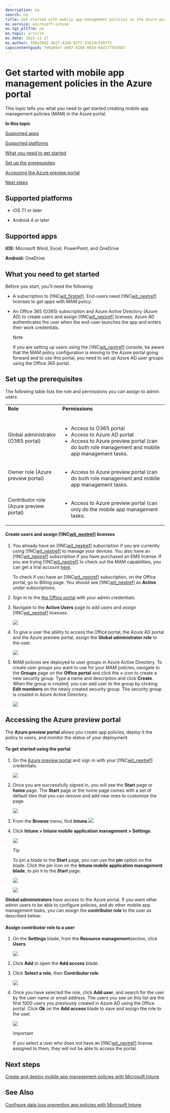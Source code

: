 ```yaml
---
description: na
search: na
title: Get started with mobile app management policies in the Azure portal
ms.service: microsoft-intune
ms.tgt_pltfrm: na
ms.topic: article
ms.date: 2015-11-17
ms.author: fb8a7802-3b27-41b8-82f3-31bfdcf49ff2
capscontentguid: 7e6a85e7-e007-41b6-9034-64d77f547b87
---
```

# Get started with mobile app management policies in the Azure portal
This topic tells you what you need to get started creating mobile app management policies (MAM) in the Azure portal.

**In this topic**

[Supported apps](#bkmk_supportedapps)

[Supported  platforms](#bkmk_supportedplatforms)

[What you need to get started](#bkmk_Prereqs)

[Set up the prerequisites](#bkmk_prereqshowto)

[Accessing the Azure preview portal](#bkmk_azureportal)

[Next steps](#bkmk_nextsteps)

## <a name="bkmk_supportedplatforms"></a>Supported  platforms

- iOS 7.1 or later

- Android 4 or later

## <a name="bkmk_supportedapps"></a>Supported apps
**iOS:** Microsoft Word, Excel, PowerPoint,  and OneDrive

**Android:** OneDrive

## <a name="bkmk_Prereqs"></a>What you need to get started
Before you start, you'll need the following:

- A subscription to [!INC[wit_firstref](../Token/wit_firstref_md.md)].    End-users need [!INC[wit_nextref](../Token/wit_nextref_md.md)] licenses to get apps with MAM policy.

- An Office 365 (O365) subscription and Azure Active Directory (Azure AD) to create users and assign [!INC[wit_nextref](../Token/wit_nextref_md.md)] licenses.  Azure AD authenticates the user when the end-user launches the app and enters their work credentials.

   > [!NOTE]
   > If you are setting up users using the [!INC[wit_nextref](../Token/wit_nextref_md.md)] console, be aware that the MAM policy configuration is moving to the Azure portal going forward and to use this portal, you need to set up Azure AD user groups using the Office 365 portal.

## <a name="bkmk_prereqshowto"></a>Set up the prerequisites
The following table lists the role and permissions you can assign to admin users

|||
|-|-|
|**Role** <br /> <br />|**Permissions** <br /> <br />|
|Global administrator (O365 portal) <br /> <br />|<ul><li>Access to O365 portal </li><li>Access to  Azure AD portal </li><li>Access to Azure preview portal (can do both role management and mobile app management tasks. </li> </ul>|
|Owner role (Azure preview portal) <br /> <br />|<ul><li>Access to Azure preview portal (can do both role management and mobile app management tasks. </li> </ul>|
|Contributor role (Azure preview portal) <br /> <br />|<ul><li>Access to Azure preview portal (can only do the mobile app management tasks. </li> </ul>|

#### Create users and assign [!INC[wit_nextref](../Token/wit_nextref_md.md)] licenses

1. You   already have an [!INC[wit_nextref](../Token/wit_nextref_md.md)] subscription if you are currently using [!INC[wit_nextref](../Token/wit_nextref_md.md)] to manage your devices.  You also have an [!INC[wit_nextref](../Token/wit_nextref_md.md)] subscription if you have purchased an EMS license. If you are trying [!INC[wit_nextref](../Token/wit_nextref_md.md)] to check out the MAM capabilities, you can get a trial account [here](http://www.microsoft.com/en-us/server-cloud/products/microsoft-intune/).

   To check if you have an [!INC[wit_nextref](../Token/wit_nextref_md.md)] subscription, on the Office portal, go to Billing page.  You should see [!INC[wit_nextref](../Token/wit_nextref_md.md)] as **Active** under subscriptions.

2. Sign in to the   [the Office portal](http://portal.office.com) with your admin credentials.

3. Navigate to the **Active Users** page to add users and assign [!INC[wit_nextref](../Token/wit_nextref_md.md)] licenses.

   ![](../Image/AppManagement/OfficePortal_AddUsers.png)

4. To give a user the ability to access the Office portal, the Azure AD portal and the Azure preview portal, assign the **Global administrator role** to the user.

   ![](../Image/AppManagement/OfficePortal_AddRoletoUser.png)

5. MAM policies are deployed to user groups in Azure Active Directory. To create user groups you want to use for your MAM policies, navigate to the **Groups** page on the **Office  portal** and click the **+** icon to create a new security group.  Type a name and description and click **Create**. When the group is created, you can add user to the group by clicking **Edit members** on the newly created security group. The security group is created in Azure Active Directory.

   ![](../Image/AppManagement/OfficePortal_CreateGroups.png)

## <a name="bkmk_azureportal"></a>Accessing the Azure preview portal
The **Azure preview portal** allows you create app policies, deploy it the policy to users, and monitor the status of your deployment.

#### To get started using the portal

1. Go the [Azure preview portal](https://portal.azure.com) and sign in with  your [!INC[wit_nextref](../Token/wit_nextref_md.md)] credentials.

   ![](../Image/AppManagement/AzurePortal_MAMSigninPage.png)

2. Once you are successfully signed in, you will see the **Start** page or **home** page. The **Start** page or the home page comes with a set of default tiles that you can remove and add new ones to customize the page.

   ![](../Image/AppManagement/AzurePortal_MAMStartboard_NoMAM.png)

3. From the **Browse** menu, find **Intune**.![](../Image/AppManagement/AzurePortal_MAM_Browse_Intune.png)

4. Click **Intune &gt; Intune mobile application management &gt; Settings**.

   ![](../Image/AppManagement/AzurePortal_MAM_Mainblade.png)

   > [!TIP]
   > To pin a blade to the **Start** page, you can use the **pin** option on the blade.  Click the pin icon on the **Intune mobile application management blade**, to pin it to the **Start** page.

   ![](../Image/AppManagement/AzurePortal_MAM_PinBladeAction.png)

   ![](../Image/AppManagement/AzurePortal_MAM_Startboard_withMAM.png)

**Global administrators** have access to the Azure portal.  If you want other admin users to be able to configure policies, and do other mobile app management tasks, you can assign the **contributor role** to the user as described below:

#### Assign contributor role to a user

1. On the **Settings** blade,  from the **Resource management**section, click **Users**.

   ![](../Image/AppManagement/AzurePortal_MAM_AddUsers.png)

2. Click **Add** to open the **Add access** blade.

3. Click **Select a role**, then **Contributor role**.

   ![](../Image/AppManagement/AzurePortal_MAM_AddRole.png)

4. Once you have selected the role, click **Add user**, and search for the user by the user name or email address. The users you see on this list are the first 1000 users you previously created in Azure AD using the Office portal. Click **Ok** on the **Add access** blade to save and assign the role to the user.

   ![](../Image/AppManagement/AzurePortal_MAM_AddusertoRole.png)

   > [!IMPORTANT]
   > If you select a user who does not have an [!INC[wit_nextref](../Token/wit_nextref_md.md)] license assigned to them, they will not be able to access the portal.

## <a name="bkmk_nextsteps"></a>Next steps
[Create and deploy mobile app management policies with Microsoft Intune](../Topic/Create_and_deploy_mobile_app_management_policies_with_Microsoft_Intune.md)

## See Also
[Configure data loss prevention app policies with Microsoft Intune](../Topic/Configure_data_loss_prevention_app_policies_with_Microsoft_Intune.md)

